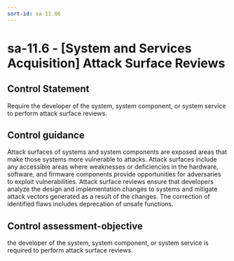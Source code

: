 ```yaml
---
sort-id: sa-11.06
---
```


# sa-11.6 - \[System and Services Acquisition\] Attack Surface Reviews

## Control Statement

Require the developer of the system, system component, or system service to perform attack surface reviews.

## Control guidance

Attack surfaces of systems and system components are exposed areas that make those systems more vulnerable to attacks. Attack surfaces include any accessible areas where weaknesses or deficiencies in the hardware, software, and firmware components provide opportunities for adversaries to exploit vulnerabilities. Attack surface reviews ensure that developers analyze the design and implementation changes to systems and mitigate attack vectors generated as a result of the changes. The correction of identified flaws includes deprecation of unsafe functions.

## Control assessment-objective

the developer of the system, system component, or system service is required to perform attack surface reviews.
